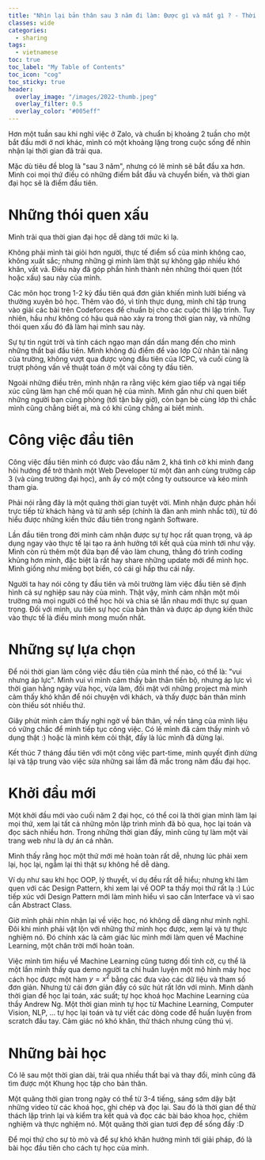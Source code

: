 ```yaml
---
title: "Nhìn lại bản thân sau 3 năm đi làm: Được gì và mất gì ? - Thời đại học - Phần 1"
classes: wide
categories:
  - sharing
tags:
  - vietnamese
toc: true
toc_label: "My Table of Contents"
toc_icon: "cog"
toc_sticky: true
header:
  overlay_image: "/images/2022-thumb.jpeg"
  overlay_filter: 0.5
  overlay_color: "#005eff"
---
```


Hơn một tuần sau khi nghỉ việc ở Zalo, và chuẩn bị khoảng 2 tuần cho một bắt đầu mới ở nơi khác, mình có một khoảng lặng trong cuộc sống để nhìn nhận lại thời gian đã trải qua.

Mặc dù tiêu đề blog là "sau 3 năm", nhưng có lẽ mình sẽ bắt đầu xa hơn. Mình coi mọi thứ điều có những điểm bắt đầu và chuyển biến, và thời gian đại học sẽ là điểm đầu tiên.

# Những thói quen xấu

Mình trải qua thời gian đại học dễ dàng tới mức kì lạ.

Không phải mình tài giỏi hơn người, thực tế điểm số của mình không cao, không xuất sắc; nhưng những gì mình làm thật sự không gặp nhiều khó khăn, vất vả. Điều này đã góp phần hình thành nên những thói quen (tốt hoặc xấu) sau này của mình.

Các môn học trong 1-2 kỳ đầu tiên quá đơn giản khiến mình lười biếng và thường xuyên bỏ học. Thêm vào đó, vì tính thực dụng, mình chỉ tập trung vào giải các bài trên Codeforces để chuẩn bị cho các cuộc thi lập trình. Tuy nhiên, hầu như không có hậu quả nào xảy ra trong thời gian này, và những thói quen xấu đó đã làm hại mình sau này.

Sự tự tin ngút trời và tính cách ngạo mạn dần dần mang đến cho mình những thất bại đầu tiên. Mình không đủ điểm để vào lớp Cử nhân tài năng của trường, không vượt qua được vòng đầu tiên của ICPC, và cuối cùng là trượt phỏng vấn về thuật toán ở một vài công ty đầu tiên.

Ngoài những điều trên, mình nhận ra rằng việc kém giao tiếp và ngại tiếp xúc cũng làm hạn chế mối quan hệ của mình. Mình gần như chỉ quen biết những người bạn cùng phòng (tới tận bây giờ), còn bạn bè cùng lớp thì chắc mình cũng chẳng biết ai, mà có khi cũng chẳng ai biết mình.

# Công việc đầu tiên

Công việc đầu tiên mình có được vào đầu năm 2, khá tình cờ khi mình đang hỏi hướng để trở thành một Web Developer từ một đàn anh cùng trường cấp 3 (và cùng trường đại học), anh ấy có một công ty outsource và kéo mình tham gia.

Phải nói rằng đây là một quãng thời gian tuyệt vời. Mình nhận được phản hồi trực tiếp từ khách hàng và từ anh sếp (chính là đàn anh mình nhắc tới), từ đó hiểu được những kiến thức đầu tiên trong ngành Software.

Lần đầu tiên trong đời mình cảm nhận được sự tự học rất quan trọng, và áp dụng ngay vào thực tế lại tạo ra ảnh hưởng tới kết quả của mình tới như vậy. Mình còn rủ thêm một đứa bạn để vào làm chung, thằng đó trình coding khủng hơn mình, đặc biệt là rất hay share những update mới để mình học. Mình giống như miếng bọt biển, có cái gì hấp thu cái nấy.

Người ta hay nói công ty đầu tiên và môi trường làm việc đầu tiên sẽ định hình cả sự nghiệp sau này của mình. Thật vậy, mình cảm nhận một môi trường mà mọi người có thể học hỏi và chia sẻ lẫn nhau mới thực sự quan trọng. Đối với mình, ưu tiên sự học của bản thân và được áp dụng kiến thức vào thực tế là điều mình mong muốn nhất.

# Những sự lựa chọn

Để nói thời gian làm công việc đầu tiên của mình thế nào, có thể là: "vui nhưng áp lực". Mình vui vì mình cảm thấy bản thân tiến bộ, nhưng áp lực vì thời gian hằng ngày vừa học, vừa làm, đối mặt với những project mà mình cảm thấy khó khăn để nói chuyện với khách, và thấy được bản thân mình còn thiếu sót nhiều thứ.

Giây phút mình cảm thấy nghi ngờ về bản thân, về nền tảng của mình liệu có vững chắc để mình tiếp tục công việc. Có lẽ mình đã cảm thấy mình vô dụng thật :) hoặc là mình kém cỏi thật, đấy là lúc mình đã dừng lại. 

Kết thúc 7 tháng đầu tiên với một công việc part-time, mình quyết định dừng lại và tập trung vào việc sửa những sai lầm đã mắc trong năm đầu đại học.

# Khởi đầu mới

Một khởi đầu mới vào cuối năm 2 đại học, có thể coi là thời gian mình làm lại mọi thứ, xem lại tất cả những môn lập trình mình đã bỏ qua, học lại toán và đọc sách nhiều hơn. Trong những thời gian đấy, mình cũng tự làm một vài trang web như là dự án cá nhân.

Mình thấy rằng học một thứ mới mẻ hoàn toàn rất dễ, nhưng lúc phải xem lại, học lại, ngẫm lại thì thật sự không hề dễ dàng.

Ví dụ như sau khi học OOP, lý thuyết, ví dụ đều rất dễ hiểu; nhưng khi làm quen với các Design Pattern, khi xem lại về OOP ta thấy mọi thứ rất lạ :) Lúc tiếp xúc với Design Pattern mới làm mình hiểu vì sao cần Interface và vì sao cần Abstract Class.

Giờ mình phải nhìn nhận lại về việc học, nó không dễ dàng như mình nghĩ. Đôi khi mình phải vật lộn với những thứ mình học được, xem lại và tự thực nghiệm nó. Đó chính xác là cảm giác lúc mình mới làm quen về Machine Learning, một chân trời mới hoàn toàn.

Việc mình tìm hiểu về Machine Learning cũng tương đối tính cờ, cụ thể là một lần mình thấy qua demo người ta chỉ huấn luyện một mô hình máy học cách học được một hàm $y=x^2$ bằng các đưa vào các dữ liệu và tham số đơn giản. Nhưng từ cái đơn giản đấy có sức hút rất lớn với mình. Mình dành thời gian để học lại toán, xác suất; tự học khoá học Machine Learning của thầy Andrew Ng. Một thời gian mình tự học từ Machine Learning, Computer Vision, NLP, ... tự học lại toán và tự viết các dòng code để huấn luyện from scratch đầu tay. Cảm giác nó khó khăn, thử thách nhưng cũng thú vị.

# Những bài học

Có lẽ sau một thời gian dài, trải qua nhiều thất bại và thay đổi, mình cũng đã tìm được một Khung học tập cho bản thân.

Một quãng thời gian trong ngày có thể từ 3-4 tiếng, sáng sớm dậy bật những video từ các khoá học, ghi chép và đọc lại. Sau đó là thời gian để thử thách lập trình lại và kiểm tra kết quả và đọc các bài báo khoa học, chiêm nghiệm và thực nghiệm nó. Một quãng thời gian tươi đẹp để sống đấy :D

Để mọi thứ cho sự tò mò và để sự khó khăn hướng mình tới giải pháp, đó là bài học đầu tiên cho cách tự học của mình.